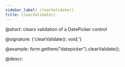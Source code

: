 ```yaml
---
sidebar_label: clearValidate()
title: clearValidate()
---          
```


@short: clears validation of a DatePicker control

@signature: {'clearValidate(): void;'}

@example:
form.getItem("datepicker").clearValidate();

@descr:
